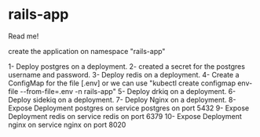 # rails-app
Read me!

create the application on namespace "rails-app"

1- Deploy postgres on a deployment.
2- created a secret for the postgres username and password.
3- Deploy redis on a deployment.
4- Create a ConfigMap for the file [.env] or we can use "kubectl create configmap env-file --from-file=.env -n rails-app"
5- Deploy drkiq on a deployment.
6- Deploy sidekiq on a deployment.
7- Deploy Nginx on a deployment.
8- Expose Deployment postgres on service postgres on port 5432
9- Expose Deployment redis on service redis on port 6379
10- Expose Deployment nginx on service nginx on port 8020

